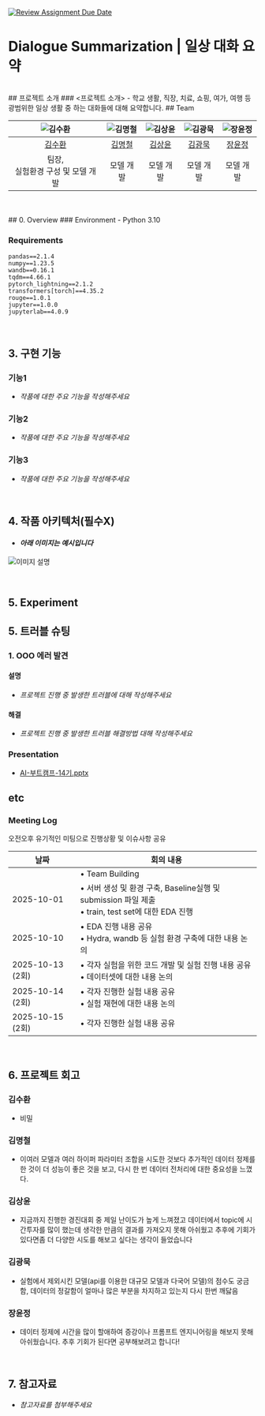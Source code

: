 [![Review Assignment Due Date](https://classroom.github.com/assets/deadline-readme-button-22041afd0340ce965d47ae6ef1cefeee28c7c493a6346c4f15d667ab976d596c.svg)](https://classroom.github.com/a/HS6nBbT4)
# Dialogue Summarization | 일상 대화 요약
<br>
## 프로젝트 소개
### <프로젝트 소개>
- 학교 생활, 직장, 치료, 쇼핑, 여가, 여행 등 광범위한 일상 생활 중 하는 대화들에 대해 요약합니다.
## Team

| ![김수환](https://github.com/user-attachments/assets/bfe05d23-81d0-4409-aca9-b1bb1fb5107f) | ![김명철](https://github.com/user-attachments/assets/0c545d12-539f-419d-816a-a0e4263cc0b2) | ![김상윤](https://github.com/user-attachments/assets/5bd23640-3d34-4292-bc81-e202136a1b6f) | ![김광묵](https://github.com/user-attachments/assets/5aee2fa3-df3c-4183-a780-f2028ad613ca) | ![장윤정](https://github.com/user-attachments/assets/bee0c0c4-ae06-4477-8ea6-a3cdaf2b00f8) |
| :--------------------------------------------------------------: | :--------------------------------------------------------------: | :--------------------------------------------------------------: | :--------------------------------------------------------------: | :--------------------------------------------------------------: |
|            [김수환](https://github.com/suhwankimkim)             |            [김명철](https://github.com/qpwpep)             |            [김상윤](https://github.com/94KSY)             |            [김광묵](https://github.com/JackFink)             |            [장윤정](https://github.com/yjjang06)             |
|                            팀장, <br>실험환경 구성 및 모델 개발                             |                            모델 개발                             |                            모델 개발                             |                            모델 개발                             |                            모델 개발                             |

<br>

<br>
## 0. Overview
### Environment
- Python 3.10

### Requirements
```
pandas==2.1.4
numpy==1.23.5
wandb==0.16.1
tqdm==4.66.1
pytorch_lightning==2.1.2
transformers[torch]==4.35.2
rouge==1.0.1
jupyter==1.0.0
jupyterlab==4.0.9
```

<br>

## 3. 구현 기능
### 기능1
- _작품에 대한 주요 기능을 작성해주세요_
### 기능2
- _작품에 대한 주요 기능을 작성해주세요_
### 기능3
- _작품에 대한 주요 기능을 작성해주세요_

<br>

## 4. 작품 아키텍처(필수X)
- #### _아래 이미지는 예시입니다_
![이미지 설명](https://www.cadgraphics.co.kr/UPLOAD/editor/2024/07/04//2024726410gH04SyxMo3_editor_image.png)

<br>

## 5. Experiment

## 5. 트러블 슈팅
### 1. OOO 에러 발견

#### 설명
- _프로젝트 진행 중 발생한 트러블에 대해 작성해주세요_

#### 해결
- _프로젝트 진행 중 발생한 트러블 해결방법 대해 작성해주세요_

### Presentation

- [AI-부트캠프-14기.pptx]()

## etc

### Meeting Log
오전오후 유기적인 미팅으로 진행상황 및 이슈사항 공유

|날짜|회의 내용|
|-----|-----|
||• Team Building|
|2025-10-01|• 서버 생성 및 환경 구축, Baseline실행 및 submission 파일 제출<br>• train, test set에 대한 EDA 진행|
|2025-10-10|• EDA 진행 내용 공유<br>• Hydra, wandb 등 실험 환경 구축에 대한 내용 논의|
|2025-10-13 (2회)|• 각자 실험을 위한 코드 개발 및 실험 진행 내용 공유<br>• 데이터셋에 대한 내용 논의|
|2025-10-14 (2회)|• 각자 진행한 실험 내용 공유<br>• 실험 재현에 대한 내용 논의|
|2025-10-15 (2회)|• 각자 진행한 실험 내용 공유|

<br>


## 6. 프로젝트 회고
### 김수환
- 비밀

### 김명철
- 이여러 모델과 여러 하이퍼 파라미터 조합을 시도한 것보다 추가적인 데이터 정제를 한 것이 더 성능이  좋은 것을 보고, 다시 한 번 데이터 전처리에 대한 중요성을 느꼈다.

### 김상윤
- 지금까지 진행한 경진대회 중 제일 난이도가 높게 느껴졌고 데이터에서 topic에 시간투자를 많이 했는데 생각한 만큼의 결과를 가져오지 못해 아쉬웠고 추후에 기회가 있다면좀 더 다양한 시도를 해보고 싶다는  생각이 들었습니다

### 김광묵
-  실험에서 제외시킨 모델(api를 이용한 대규모 모델과 다국어 모델)의 점수도 궁금함,
 데이터의 정갈함이 얼마나 많은 부분을 차지하고 있는지 다시 한번 깨닳음

### 장윤정
- 데이터 정제에 시간을 많이 할애하여 증강이나 프롬프트 엔지니어링을 해보지 못해 아쉬웠습니다. 추후 기회가 된다면 공부해보려고 합니다!
<br>

## 7. 참고자료
- _참고자료를 첨부해주세요_
